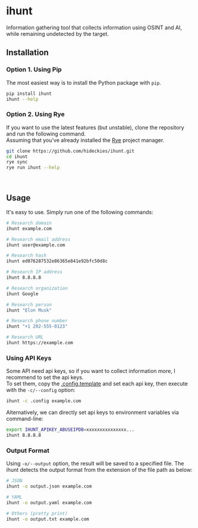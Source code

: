 # ihunt

Information gathering tool that collects information using OSINT and AI, while remaining undetected by the target.

## Installation

### Option 1. Using Pip

The most easiest way is to install the Python package with `pip`.

```sh
pip install ihunt
ihunt --help
```

### Option 2. Using Rye

If you want to use the latest features (but unstable), clone the repository and run the following command.  
Assuming that you've already installed the [Rye](https://github.com/astral-sh/rye) project manager.

```sh
git clone https://github.com/hideckies/ihunt.git
cd ihunt
rye sync
rye run ihunt --help
```

<br />

## Usage

It's easy to use. Simply run one of the following commands:

```sh
# Research domain
ihunt example.com

# Research email address
ihunt user@example.com

# Research hash
ihunt ed076287532e86365e841e92bfc50d8c

# Research IP address
ihunt 8.8.8.8

# Research organization
ihunt Google

# Research person
ihunt "Elon Musk"

# Research phone number
ihunt "+1 202-555-0123"

# Research URL
ihunt https://example.com
```

### Using API Keys

Some API need api keys, so if you want to collect information more, I recommend to set the api keys.  
To set them, copy the [.config.template](/.config.template) and set each api key, then execute with the `-c/--config` option:

```sh
ihunt -c .config example.com
```

Alternatively, we can directly set api keys to environment variables via command-line:

```sh
export IHUNT_APIKEY_ABUSEIPDB=xxxxxxxxxxxxxxx...
ihunt 8.8.8.8
```

### Output Format

Using `-o/--output` option, the result will be saved to a specified file. The ihunt detects the output format from the extension of the file path as below:

```sh
# JSON
ihunt -o output.json example.com

# YAML
ihunt -o output.yaml example.com

# Others (pretty print)
ihunt -o output.txt example.com
```